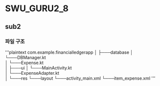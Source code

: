 # SWU_GURU2_8

## sub2
### 파일 구조
'''plaintext
com.example.financialledgerapp
│
├───database
│   └───DBManager.kt           
│   └───Expense.kt             
│
├───ui
│   └───MainActivity.kt       
│   └───ExpenseAdapter.kt      
│
└───res
    └───layout
        └───activity_main.xml
        └───item_expense.xml
'''
